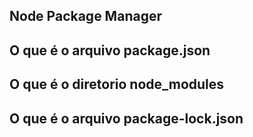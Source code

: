 ## Node Package Manager

## O que é o arquivo package.json


## O que é o diretorio node_modules


## O que é o arquivo package-lock.json



    